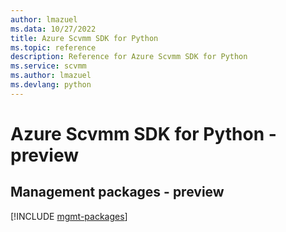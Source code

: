 ```yaml
---
author: lmazuel
ms.data: 10/27/2022
title: Azure Scvmm SDK for Python
ms.topic: reference
description: Reference for Azure Scvmm SDK for Python
ms.service: scvmm
ms.author: lmazuel
ms.devlang: python
---
```

# Azure Scvmm SDK for Python - preview

## Management packages - preview
[!INCLUDE [mgmt-packages](scvmm-mgmt-index.md)]